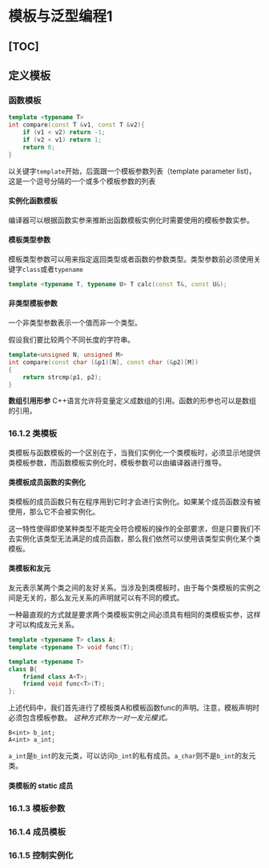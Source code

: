 # 模板与泛型编程1
[TOC]
---
## 定义模板
### 函数模板
```c++
template <typename T>
int compare(const T &v1, const T &v2){
    if (v1 < v2) return -1;
    if (v2 < v1) return 1;
    return 0;
}
```
以关键字`template`开始，后面跟一个模板参数列表（template parameter list)，这是一个逗号分隔的一个或多个模板参数的列表

#### 实例化函数模板
编译器可以根据函数实参来推断出函数模板实例化时需要使用的模板参数实参。

#### 模板类型参数
模板类型参数可以用来指定返回类型或者函数的参数类型。类型参数前必须使用关键字`class`或者`typename`

```c++
template <typename T, typename U> T calc(const T&, const U&);
```

#### 非类型模板参数
一个非类型参数表示一个值而非一个类型。

假设我们要比较两个不同长度的字符串。
```c++
template<unsigned N, unsigned M>
int compare(const char (&p1)[N], const char (&p2)[M])
{
    return strcmp(p1, p2);
}
```
**数组引用形参**
C++语言允许将变量定义成数组的引用。函数的形参也可以是数组的引用。

### 16.1.2 类模板
类模板与函数模板的一个区别在于，当我们实例化一个类模板时，必须显示地提供类模板参数，而函数模板实例化时，模板参数可以由编译器进行推导。

#### 类模板成员函数的实例化
类模板的成员函数只有在程序用到它时才会进行实例化。如果某个成员函数没有被使用，那么它不会被实例化。

这一特性使得即使某种类型不能完全符合模板的操作的全部要求，但是只要我们不去实例化该类型无法满足的成员函数，那么我们依然可以使用该类型实例化某个类模板。

#### 类模板和友元
友元表示某两个类之间的友好关系。当涉及到类模板时，由于每个类模板的实例之间是无关的，那么友元关系的声明就可以有不同的模式。

一种最直观的方式就是要求两个类模板实例之间必须具有相同的类模板实参，这样才可以构成友元关系。
```c++
template <typename T> class A;
template <typename T> void func(T);

template <typename T>
class B{
    friend class A<T>;
    friend void func<T>(T);
};
```
上述代码中，我们首先进行了模板类A和模板函数func的声明。注意，模板声明时必须包含模板参数。
*这种方式称为一对一友元模式。*
```
B<int> b_int;
A<int> a_int;
```
`a_int`是`b_int`的友元类，可以访问`b_int`的私有成员。`a_char`则不是`b_int`的友元类。

#### 类模板的 static 成员

### 16.1.3 模板参数

### 16.1.4 成员模板

### 16.1.5 控制实例化